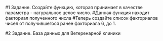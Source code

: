 #1 Задание. Создайте функцию, которая принимает в качестве параметра - натуральное целое число.
#Данная функция находит факториал полученного числа
#Теперь создайте список факториалов чисел от получившегося ранее факториала 6, до 1. 

#2 Задание. База данных для Ветеренарной клиники

